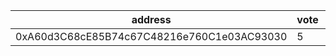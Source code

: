 address|vote|timestamp|signature
---|---|---|---
0xA60d3C68cE85B74c67C48216e760C1e03AC93030|5|1614685179|0xcbb3c6a980f2579abfbb6155c635241d06eb3bb40d85a95d4daa54457db26e57573d383d368824ce80f9490a5413e3b40089ea7154afce23df833bef9bd7d2151b
